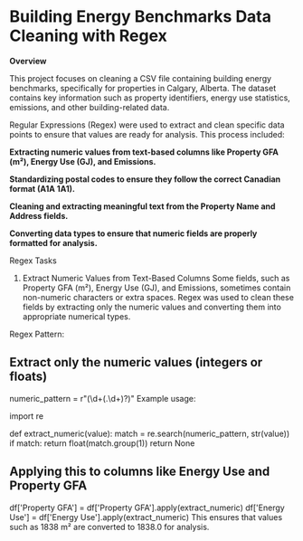 # **Building Energy Benchmarks Data Cleaning with Regex**




**Overview**


This project focuses on cleaning a CSV file containing building energy benchmarks, specifically for properties in Calgary, Alberta. The dataset contains key information such as property identifiers, energy use statistics, emissions, and other building-related data.

Regular Expressions (Regex) were used to extract and clean specific data points to ensure that values are ready for analysis. This process included:

**Extracting numeric values from text-based columns like Property GFA (m²), Energy Use (GJ), and Emissions.**



**Standardizing postal codes to ensure they follow the correct Canadian format (A1A 1A1).**


**Cleaning and extracting meaningful text from the Property Name and Address fields.**


**Converting data types to ensure that numeric fields are properly formatted for analysis.**

Regex Tasks
1. Extract Numeric Values from Text-Based Columns
Some fields, such as Property GFA (m²), Energy Use (GJ), and Emissions, sometimes contain non-numeric characters or extra spaces. Regex was used to clean these fields by extracting only the numeric values and converting them into appropriate numerical types.

Regex Pattern:

## Extract only the numeric values (integers or floats)
numeric_pattern = r"(\d+(\.\d+)?)"
Example usage:


import re

def extract_numeric(value):
    match = re.search(numeric_pattern, str(value))
    if match:
        return float(match.group(1))
    return None

## Applying this to columns like Energy Use and Property GFA
df['Property GFA'] = df['Property GFA'].apply(extract_numeric)
df['Energy Use'] = df['Energy Use'].apply(extract_numeric)
This ensures that values such as 1838 m² are converted to 1838.0 for analysis.
